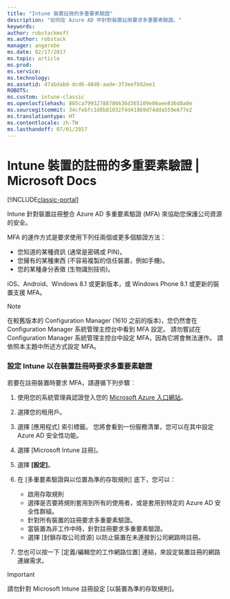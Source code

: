 ```yaml
---
title: "Intune 裝置註冊的多重要素驗證"
description: "如何在 Azure AD 中針對裝置註冊要求多重要素驗證。"
keywords: 
author: robstackmsft
ms.author: robstack
manager: angerobe
ms.date: 02/17/2017
ms.topic: article
ms.prod: 
ms.service: 
ms.technology: 
ms.assetid: 47abdabd-dcd6-48d8-aade-3f3eefb92ee1
ROBOTS: 
ms.custom: intune-classic
ms.openlocfilehash: 805ca79932788786636d365109e06aee836d8a0e
ms.sourcegitcommit: 34cfebfc1d8b81032f4d41869d74dda559e677e2
ms.translationtype: HT
ms.contentlocale: zh-TW
ms.lasthandoff: 07/01/2017
---
```

# <a name="multi-factor-authentication-for-intune-device-enrollments"></a>Intune 裝置的註冊的多重要素驗證 | Microsoft Docs

[!INCLUDE[classic-portal](../includes/classic-portal.md)]

Intune 針對裝置註冊整合 Azure AD 多重要素驗證 (MFA) 來協助您保護公司資源的安全。

MFA 的運作方式是要求使用下列任兩個或更多個驗證方法： 

- 您知道的某種資訊 (通常是密碼或 PIN)。
- 您擁有的某種東西 (不容易複製的信任裝置，例如手機)。
- 您的某種身分表徵 (生物識別技術)。

iOS、Android、Windows 8.1 或更新版本，或 Windows Phone 8.1 或更新的裝置支援 MFA。

> [!NOTE]
> 在較舊版本的 Configuration Manager (1610 之前的版本)，您仍然會在 Configuration Manager 系統管理主控台中看到 MFA 設定。 請勿嘗試在 Configuration Manager 系統管理主控台中設定 MFA，因為它將會無法運作。 請依照本主題中所述方式設定 MFA。

### <a name="configure-intune-to-require-multi-factor-authentication-at-device-enrollment"></a>設定 Intune 以在裝置註冊時要求多重要素驗證
若要在註冊裝置時要求 MFA，請遵循下列步驟︰

1. 使用您的系統管理員認證登入您的 [Microsoft Azure 入口網站](https://manage.windowsazure.com)。
2. 選擇您的租用戶。
2. 選擇 [應用程式] 索引標籤。 您將會看到一份服務清單，您可以在其中設定 Azure AD 安全性功能。
3. 選擇 [Microsoft Intune 註冊]。
4. 選擇 **[設定]**。 
5. 在 [多重要素驗證與以位置為準的存取規則] 底下，您可以：
    
    -  啟用存取規則
    -  選擇是否要將規則套用到所有的使用者，或是套用到特定的 Azure AD 安全性群組。
    -  針對所有裝置的註冊要求多重要素驗證。
    -  當裝置為非工作中時，針對註冊要求多重要素驗證。
    -  選擇 [封鎖存取公司資源] 以防止裝置在未連接到公司網路時註冊。 
4. 您也可以按一下 [定義/編輯您的工作網路位置] 連結，來設定裝置註冊的網路連線需求。

> [!IMPORTANT]
> 
> 請勿針對 Microsoft Intune 註冊設定 [以裝置為準的存取規則]。
